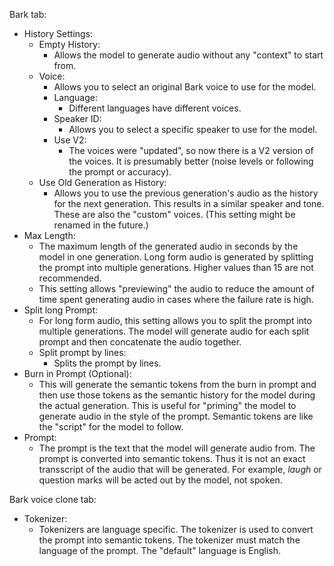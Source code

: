 Bark tab:
* History Settings:
  * Empty History:
    * Allows the model to generate audio without any "context" to start from.
  * Voice:
    * Allows you to select an original Bark voice to use for the model.
    * Language:
      * Different languages have different voices.
    * Speaker ID:
      * Allows you to select a specific speaker to use for the model.
    * Use V2:
      * The voices were "updated", so now there is a V2 version of the voices. It is presumably better (noise levels or following the prompt or accuracy).
  * Use Old Generation as History:
    * Allows you to use the previous generation's audio as the history for the next generation. This results in a similar speaker and tone. These are also the "custom" voices. (This setting might be renamed in the future.)
* Max Length:
    * The maximum length of the generated audio in seconds by the model in one generation. Long form audio is generated by splitting the prompt into multiple generations. Higher values than 15 are not recommended.
    * This setting allows "previewing" the audio to reduce the amount of time spent generating audio in cases where the failure rate is high.
* Split long Prompt:
    * For long form audio, this setting allows you to split the prompt into multiple generations. The model will generate audio for each split prompt and then concatenate the audio together.
    * Split prompt by lines:
      * Splits the prompt by lines.
* Burn in Prompt (Optional):
    * This will generate the semantic tokens from the burn in prompt and then use those tokens as the semantic history for the model during the actual generation. This is useful for "priming" the model to generate audio in the style of the prompt. Semantic tokens are like the "script" for the model to follow.
* Prompt:
    * The prompt is the text that the model will generate audio from. The prompt is converted into semantic tokens. Thus it is not an exact transscript of the audio that will be generated. For example, *laugh* or question marks will be acted out by the model, not spoken.

Bark voice clone tab:
* Tokenizer:
    * Tokenizers are language specific. The tokenizer is used to convert the prompt into semantic tokens. The tokenizer must match the language of the prompt.
    The "default" language is English.
